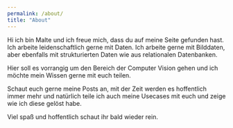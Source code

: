 ```yaml
---
permalink: /about/
title: "About"
---
```


Hi ich bin Malte und ich freue mich, dass du auf meine Seite gefunden hast. Ich arbeite leidenschaftlich gerne mit Daten. Ich arbeite gerne mit Bilddaten, aber ebenfalls mit strukturierten Daten wie aus relationalen Datenbanken.

Hier soll es vorrangig um den Bereich der Computer Vision gehen und ich möchte mein Wissen gerne mit euch teilen.

Schaut euch gerne meine Posts an, mit der Zeit werden es hoffentlich immer mehr und natürlich teile ich auch meine Usecases mit euch und zeige wie ich diese gelöst habe.

Viel spaß und hoffentlich schaut ihr bald wieder rein.
